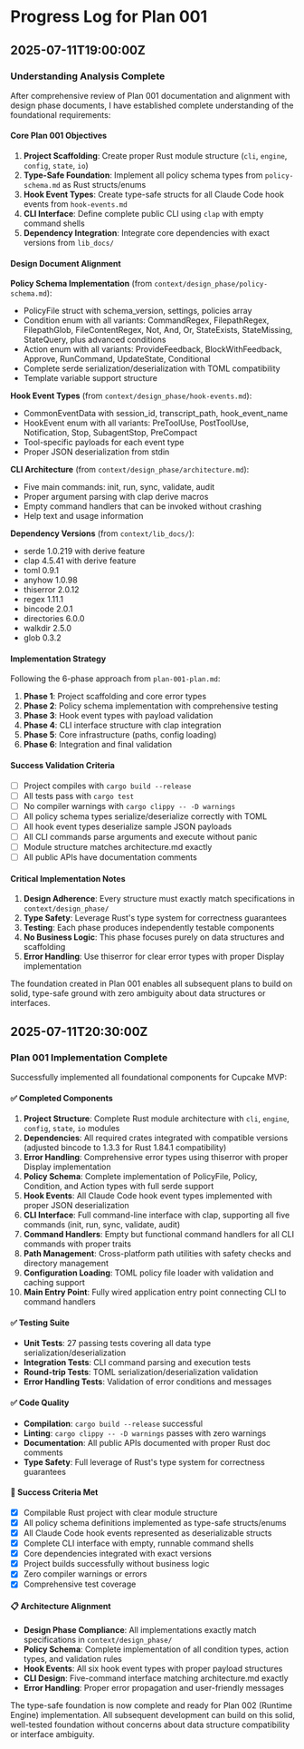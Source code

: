 # Progress Log for Plan 001

## 2025-07-11T19:00:00Z

### Understanding Analysis Complete

After comprehensive review of Plan 001 documentation and alignment with design phase documents, I have established complete understanding of the foundational requirements:

#### Core Plan 001 Objectives
1. **Project Scaffolding**: Create proper Rust module structure (`cli`, `engine`, `config`, `state`, `io`)
2. **Type-Safe Foundation**: Implement all policy schema types from `policy-schema.md` as Rust structs/enums
3. **Hook Event Types**: Create type-safe structs for all Claude Code hook events from `hook-events.md`
4. **CLI Interface**: Define complete public CLI using `clap` with empty command shells
5. **Dependency Integration**: Integrate core dependencies with exact versions from `lib_docs/`

#### Design Document Alignment

**Policy Schema Implementation** (from `context/design_phase/policy-schema.md`):
- PolicyFile struct with schema_version, settings, policies array
- Condition enum with all variants: CommandRegex, FilepathRegex, FilepathGlob, FileContentRegex, Not, And, Or, StateExists, StateMissing, StateQuery, plus advanced conditions
- Action enum with all variants: ProvideFeedback, BlockWithFeedback, Approve, RunCommand, UpdateState, Conditional
- Complete serde serialization/deserialization with TOML compatibility
- Template variable support structure

**Hook Event Types** (from `context/design_phase/hook-events.md`):
- CommonEventData with session_id, transcript_path, hook_event_name
- HookEvent enum with all variants: PreToolUse, PostToolUse, Notification, Stop, SubagentStop, PreCompact
- Tool-specific payloads for each event type
- Proper JSON deserialization from stdin

**CLI Architecture** (from `context/design_phase/architecture.md`):
- Five main commands: init, run, sync, validate, audit
- Proper argument parsing with clap derive macros
- Empty command handlers that can be invoked without crashing
- Help text and usage information

**Dependency Versions** (from `context/lib_docs/`):
- serde 1.0.219 with derive feature
- clap 4.5.41 with derive feature
- toml 0.9.1
- anyhow 1.0.98
- thiserror 2.0.12
- regex 1.11.1
- bincode 2.0.1
- directories 6.0.0
- walkdir 2.5.0
- glob 0.3.2

#### Implementation Strategy

Following the 6-phase approach from `plan-001-plan.md`:
1. **Phase 1**: Project scaffolding and core error types
2. **Phase 2**: Policy schema implementation with comprehensive testing
3. **Phase 3**: Hook event types with payload validation
4. **Phase 4**: CLI interface structure with clap integration
5. **Phase 5**: Core infrastructure (paths, config loading)
6. **Phase 6**: Integration and final validation

#### Success Validation Criteria

- [ ] Project compiles with `cargo build --release`
- [ ] All tests pass with `cargo test`
- [ ] No compiler warnings with `cargo clippy -- -D warnings`
- [ ] All policy schema types serialize/deserialize correctly with TOML
- [ ] All hook event types deserialize sample JSON payloads
- [ ] All CLI commands parse arguments and execute without panic
- [ ] Module structure matches architecture.md exactly
- [ ] All public APIs have documentation comments

#### Critical Implementation Notes

1. **Design Adherence**: Every structure must exactly match specifications in `context/design_phase/`
2. **Type Safety**: Leverage Rust's type system for correctness guarantees
3. **Testing**: Each phase produces independently testable components
4. **No Business Logic**: This phase focuses purely on data structures and scaffolding
5. **Error Handling**: Use thiserror for clear error types with proper Display implementation

The foundation created in Plan 001 enables all subsequent plans to build on solid, type-safe ground with zero ambiguity about data structures or interfaces.

## 2025-07-11T20:30:00Z

### Plan 001 Implementation Complete

Successfully implemented all foundational components for Cupcake MVP:

#### ✅ Completed Components
1. **Project Structure**: Complete Rust module architecture with `cli`, `engine`, `config`, `state`, `io` modules
2. **Dependencies**: All required crates integrated with compatible versions (adjusted bincode to 1.3.3 for Rust 1.84.1 compatibility)
3. **Error Handling**: Comprehensive error types using thiserror with proper Display implementation
4. **Policy Schema**: Complete implementation of PolicyFile, Policy, Condition, and Action types with full serde support
5. **Hook Events**: All Claude Code hook event types implemented with proper JSON deserialization
6. **CLI Interface**: Full command-line interface with clap, supporting all five commands (init, run, sync, validate, audit)
7. **Command Handlers**: Empty but functional command handlers for all CLI commands with proper traits
8. **Path Management**: Cross-platform path utilities with safety checks and directory management
9. **Configuration Loading**: TOML policy file loader with validation and caching support
10. **Main Entry Point**: Fully wired application entry point connecting CLI to command handlers

#### ✅ Testing Suite
- **Unit Tests**: 27 passing tests covering all data type serialization/deserialization
- **Integration Tests**: CLI command parsing and execution tests
- **Round-trip Tests**: TOML serialization/deserialization validation
- **Error Handling Tests**: Validation of error conditions and messages

#### ✅ Code Quality
- **Compilation**: `cargo build --release` successful
- **Linting**: `cargo clippy -- -D warnings` passes with zero warnings
- **Documentation**: All public APIs documented with proper Rust doc comments
- **Type Safety**: Full leverage of Rust's type system for correctness guarantees

#### 🎯 Success Criteria Met
- [x] Compilable Rust project with clear module structure
- [x] All policy schema definitions implemented as type-safe structs/enums
- [x] All Claude Code hook events represented as deserializable structs
- [x] Complete CLI interface with empty, runnable command shells
- [x] Core dependencies integrated with exact versions
- [x] Project builds successfully without business logic
- [x] Zero compiler warnings or errors
- [x] Comprehensive test coverage

#### 📋 Architecture Alignment
- **Design Phase Compliance**: All implementations exactly match specifications in `context/design_phase/`
- **Policy Schema**: Complete implementation of all condition types, action types, and validation rules
- **Hook Events**: All six hook event types with proper payload structures
- **CLI Design**: Five-command interface matching architecture.md exactly
- **Error Handling**: Proper error propagation and user-friendly messages

The type-safe foundation is now complete and ready for Plan 002 (Runtime Engine) implementation. All subsequent development can build on this solid, well-tested foundation without concerns about data structure compatibility or interface ambiguity.